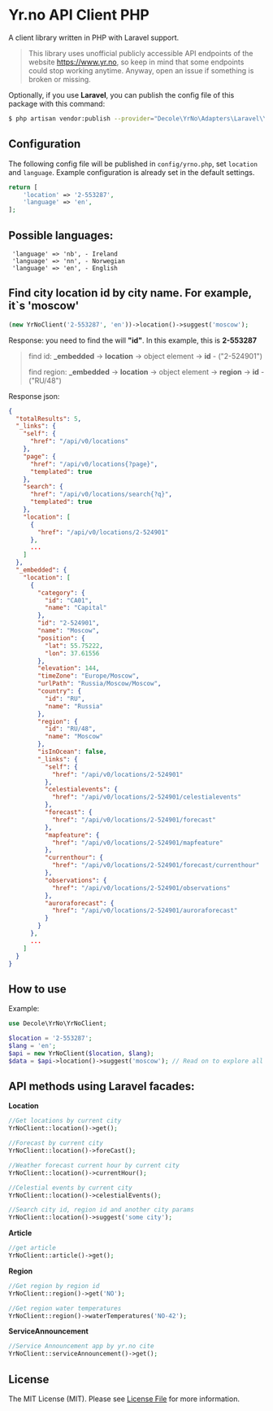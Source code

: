 # Yr.no API Client PHP

A client library written in PHP with Laravel support.

> This library uses unofficial publicly accessible API endpoints of the website https://www.yr.no, so keep in mind that some endpoints could stop working anytime. Anyway, open an issue if something is broken or missing.

Optionally, if you use **Laravel**, you can publish the config file of this package with this command:

``` bash
$ php artisan vendor:publish --provider="Decole\YrNo\Adapters\Laravel\YrNoServiceProvider" --tag=config
```

## Configuration
The following config file will be published in `config/yrno.php`, set `location` and `language`. Example configuration is already set in the default settings.

```php
return [  
    'location' => '2-553287',
    'language' => 'en',
];
```

## Possible languages:
```
 'language' => 'nb', - Ireland
 'language' => 'nn', - Norwegian
 'language' => 'en', - English
```

## Find city location id by city name. For example, it`s 'moscow'
```php
(new YrNoClient('2-553287', 'en'))->location()->suggest('moscow');
```

Response: you need to find the will **"id"**. In this example, this is **2-553287**

> find id:  **_embedded** -> **location** -> object element -> **id**  -  ("2-524901") 
> 
> find region:  **_embedded** -> **location** -> object element -> **region** -> **id**  -  ("RU/48")

Response json:
```json
{
  "totalResults": 5,
  "_links": {
    "self": {
      "href": "/api/v0/locations"
    },
    "page": {
      "href": "/api/v0/locations{?page}",
      "templated": true
    },
    "search": {
      "href": "/api/v0/locations/search{?q}",
      "templated": true
    },
    "location": [
      {
        "href": "/api/v0/locations/2-524901"
      },
      ...
    ]
  },
  "_embedded": {
    "location": [
      {
        "category": {
          "id": "CA01",
          "name": "Capital"
        },
        "id": "2-524901",
        "name": "Moscow",
        "position": {
          "lat": 55.75222,
          "lon": 37.61556
        },
        "elevation": 144,
        "timeZone": "Europe/Moscow",
        "urlPath": "Russia/Moscow/Moscow",
        "country": {
          "id": "RU",
          "name": "Russia"
        },
        "region": {
          "id": "RU/48",
          "name": "Moscow"
        },
        "isInOcean": false,
        "_links": {
          "self": {
            "href": "/api/v0/locations/2-524901"
          },
          "celestialevents": {
            "href": "/api/v0/locations/2-524901/celestialevents"
          },
          "forecast": {
            "href": "/api/v0/locations/2-524901/forecast"
          },
          "mapfeature": {
            "href": "/api/v0/locations/2-524901/mapfeature"
          },
          "currenthour": {
            "href": "/api/v0/locations/2-524901/forecast/currenthour"
          },
          "observations": {
            "href": "/api/v0/locations/2-524901/observations"
          },
          "auroraforecast": {
            "href": "/api/v0/locations/2-524901/auroraforecast"
          }
        }
      },
      ...
    ]
  }
}
```

## How to use

Example:
```php
use Decole\YrNo\YrNoClient;

$location = '2-553287';  
$lang = 'en';  
$api = new YrNoClient($location, $lang);  
$data = $api->location()->suggest('moscow'); // Read on to explore all available methods
```

## API methods using Laravel facades:

**Location**
```php
//Get locations by current city
YrNoClient::location()->get();

//Forecast by current city
YrNoClient::location()->foreCast();

//Weather forecast current hour by current city
YrNoClient::location()->currentHour();

//Celestial events by current city
YrNoClient::location()->celestialEvents();

//Search city id, region id and another city params 
YrNoClient::location()->suggest('some city');
```

**Article**
```php
//get article
YrNoClient::article()->get();
```

**Region**
```php
//Get region by region id
YrNoClient::region()->get('NO');

//Get region water temperatures
YrNoClient::region()->waterTemperatures('NO-42');
```

**ServiceAnnouncement**
```php
//Service Announcement app by yr.no cite
YrNoClient::serviceAnnouncement()->get();
```

## License
The MIT License (MIT). Please see [License File](LICENSE.md) for more information.
